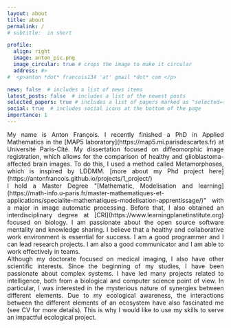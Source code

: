 ```yaml
---
layout: about
title: about
permalink: /
# subtitle:  in short

profile:
  align: right
  image: anton_pic.png
  image_circular: true # crops the image to make it circular
  address: #>
#  <p>anton *dot* francois134 'at' gmail *dot* com </p>

news: false  # includes a list of news items
latest_posts: false  # includes a list of the newest posts
selected_papers: true # includes a list of papers marked as "selected={true}"
social: true  # includes social icons at the bottom of the page
importance: 1
---
```


<div style="text-align: justify">   
My name is Anton François. I recently finished a PhD in Applied Mathematics in the [MAP5 laboratory](https://map5.mi.parisdescartes.fr) at Université Paris-Cité. My dissertation focused on diffeomorphic image registration, which allows for the comparison of healthy and glioblastoma-affected brain images. To do this, I used a method called Metamorphoses, which is inspired by LDDMM. [more about my Phd project here](https://antonfrancois.github.io/projects/1_project/)
</div>
<div style="text-align: justify">   
I hold a Master Degree "[Mathematic, Modelisation and learning](https://math-info.u-paris.fr/master-mathematiques-et-applications/specialite-mathematiques-modelisation-apprentissage/)" with a major in image automatic processing. Before that, I also obtained an interdisciplinary degree at [CRI](https://www.learningplanetinstitute.org) focused on biology. I am passionate about the open source software mentality and knowledge sharing. I believe that a healthy and collaborative work environment is essential for success. I am a good programmer and I can lead research projects. I am also a good communicator and I am able to work effectively in teams.
</div>
<!-- Bien que mon doctorat ait porté sur l'imagerie médicale, j'ai également d'autres centres d'intérêt scientifiques. Depuis le début de mes études, je me suis passionné pour les systèmes complexes. J'ai mené de nombreux projets en rapport avec l'intelligence, à la fois d'un point de vue biologique et informatique. En particulier, j'ai été intéressé par le caractère mystérieux des synergies entre différents éléments. De par ma conscience écologique, les interactions entre les différents éléments d'un écosystème m'ont également fascinés (voir CV pour plus de détails). C'est pourquoi j'aimerais mettre mes compétences au service d'un projet écologique impactant. -->

<div style="text-align: justify">   
Although my doctorate focused on medical imaging, I also have other scientific interests. Since the beginning of my studies, I have been passionate about complex systems. I have led many projects related to intelligence, both from a biological and computer science point of view. In particular, I was interested in the mysterious nature of synergies between different elements. Due to my ecological awareness, the interactions between the different elements of an ecosystem have also fascinated me (see CV for more details). This is why I would like to use my skills to serve an impactful ecological project.
</div>
